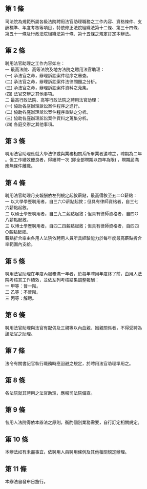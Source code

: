 第 1 條
-------
司法院為規範所屬各級法院聘用法官助理職務之工作內容、資格條件、支  
酬標準、年度考核等項目，特依修正法院組織法第十二條、第三十四條、  
第五十一條及行政法院組織法第十條、第十五條之規定訂定本辦法。

第 2 條
-------
聘用法官助理之工作內容如左：  
一  最高法院、高等法院及地方法院之聘用法官助理：  
 (一) 承法官之命，辦理訴訟案件程序之審查。  
 (二) 承法官之命，辦理訴訟案件法律問題之分析。  
 (三) 承法官之命，辦理訴訟案件資料之蒐集。  
 (四) 法官交辦之其他事項。  
二  最高行政法院、高等行政法院之聘用法官助理：  
 (一) 協助各庭辦理訴訟案件程序之進行。  
 (二) 協助各庭辦理訴訟案件程序重點之分析。  
 (三) 協助各庭辦理訴訟案件資料之蒐集分析。  
 (四) 各庭交辦之其他事項。

第 3 條
-------
聘用法官助理應就大學法律或與業務相關系所畢業者遴聘之，聘期為二年  
。但工作績效優良者，得續聘一次 (即全部聘期以四年為限) ，聘期屆滿  
應無條件離職。

第 4 條
-------
聘用法官助理月支報酬依左列規定起敘薪點，最高得敘至五二○薪點：  
一  以大學學歷聘用者，自三六○薪點起敘；但具有律師資格者，自三七  
    六薪點起敘。  
二  以碩士學歷聘用者，自三九二薪點起敘；但具有律師資格者，自四○  
    八薪點起敘。  
三  以博士學歷聘用者，自四二四薪點起敘；但具有律師資格者，自四四  
    ○薪點起敘。  
薪點折合率由各用人法院依聘用人員所具經驗能力於每年度最高薪點折合  
率範圍內支給。

第 5 條
-------
聘用法官助理在年度內服務滿一年者，於每年聘用年度終了前，由用人法  
院考核其工作績效，並依左列考核結果調整報酬：  
一  甲等：晉一階。  
二  乙等：不晉階。  
三  丙等：解聘。

第 6 條
-------
聘用法官助理與法官有配偶及三親等以內血親、姻親關係者，不得受聘為  
該法官之助理。

第 7 條
-------
法令有關書記官執行職務時應迴避之規定，於聘用法官助理準用之。

第 8 條
-------
各法院就其聘用之法官助理，應報司法院備查。

第 9 條
-------
各用人法院得依本辦法之原則，衡酌個別業務需要，自行訂定相關規定。

第 10 條
--------
本辦法如有未盡事宜，依聘用人員聘用條例及其他相關規定辦理。

第 11 條
--------
本辦法自發布日施行。

